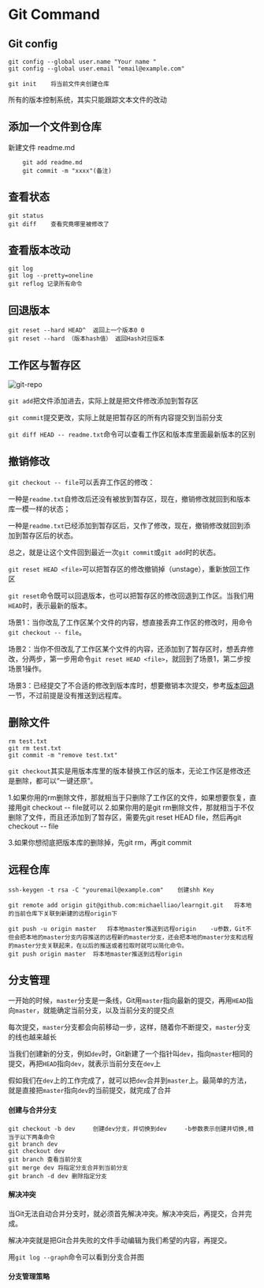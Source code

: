 # Git Command

## Git config

```
git config --global user.name "Your name "
git config --global user.email "email@example.com"
```



```
git init	将当前文件夹创建仓库
```

所有的版本控制系统，其实只能跟踪文本文件的改动



## 添加一个文件到仓库

新建文件 readme.md

```
	git add readme.md
	git commit -m "xxxx"(备注)
```



## 查看状态

```
git status
git diff	查看究竟哪里被修改了
```



## 查看版本改动

```
git log
git log --pretty=oneline
git reflog 记录所有命令
```



## 回退版本

```
git reset --hard HEAD^	返回上一个版本0 0
git reset --hard （版本hash值） 返回Hash对应版本
```



## 工作区与暂存区

![git-repo](https://www.liaoxuefeng.com/files/attachments/919020037470528/0)

`git add`把文件添加进去，实际上就是把文件修改添加到暂存区

`git commit`提交更改，实际上就是把暂存区的所有内容提交到当前分支

`git diff HEAD -- readme.txt`命令可以查看工作区和版本库里面最新版本的区别



## 撤销修改

`git checkout -- file`可以丢弃工作区的修改：

一种是`readme.txt`自修改后还没有被放到暂存区，现在，撤销修改就回到和版本库一模一样的状态；

一种是`readme.txt`已经添加到暂存区后，又作了修改，现在，撤销修改就回到添加到暂存区后的状态。

总之，就是让这个文件回到最近一次`git commit`或`git add`时的状态。



`git reset HEAD <file>`可以把暂存区的修改撤销掉（unstage），重新放回工作区

`git reset`命令既可以回退版本，也可以把暂存区的修改回退到工作区。当我们用`HEAD`时，表示最新的版本。



场景1：当你改乱了工作区某个文件的内容，想直接丢弃工作区的修改时，用命令`git checkout -- file`。

场景2：当你不但改乱了工作区某个文件的内容，还添加到了暂存区时，想丢弃修改，分两步，第一步用命令`git reset HEAD <file>`，就回到了场景1，第二步按场景1操作。

场景3：已经提交了不合适的修改到版本库时，想要撤销本次提交，参考[版本回退](https://www.liaoxuefeng.com/wiki/896043488029600/897013573512192)一节，不过前提是没有推送到远程库。





## 删除文件

```
rm test.txt
git rm test.txt
git commit -m "remove test.txt"
```

`git checkout`其实是用版本库里的版本替换工作区的版本，无论工作区是修改还是删除，都可以“一键还原”。



1.如果你用的rm删除文件，那就相当于只删除了工作区的文件，如果想要恢复，直接用git checkout -- file就可以 2.如果你用的是git rm删除文件，那就相当于不仅删除了文件，而且还添加到了暂存区，需要先git reset HEAD file，然后再git checkout -- file

 3.如果你想彻底把版本库的删除掉，先git rm，再git commit 





## 远程仓库

```
ssh-keygen -t rsa -C "youremail@example.com" 	创建shh Key

git remote add origin git@github.com:michaelliao/learngit.git	将本地的当前仓库下关联到新建的远程origin下

git push -u origin master	将本地master推送到远程origin	-u参数，Git不但会把本地的master分支内容推送的远程新的master分支，还会把本地的master分支和远程的master分支关联起来，在以后的推送或者拉取时就可以简化命令。
git push origin master	将本地master推送到远程origin
```



## 分支管理

一开始的时候，`master`分支是一条线，Git用`master`指向最新的提交，再用`HEAD`指向`master`，就能确定当前分支，以及当前分支的提交点

每次提交，`master`分支都会向前移动一步，这样，随着你不断提交，`master`分支的线也越来越长

当我们创建新的分支，例如`dev`时，Git新建了一个指针叫`dev`，指向`master`相同的提交，再把`HEAD`指向`dev`，就表示当前分支在`dev`上

假如我们在`dev`上的工作完成了，就可以把`dev`合并到`master`上。最简单的方法，就是直接把`master`指向`dev`的当前提交，就完成了合并

#### 创建与合并分支

```
git checkout -b dev		创建dev分支，并切换到dev		-b参数表示创建并切换,相当于以下两条命令
git branch dev
git checkout dev
git branch 查看当前分支
git merge dev 将指定分支合并到当前分支
git branch -d dev 删除指定分支
```

#### 解决冲突

当Git无法自动合并分支时，就必须首先解决冲突。解决冲突后，再提交，合并完成。

解决冲突就是把Git合并失败的文件手动编辑为我们希望的内容，再提交。

用`git log --graph`命令可以看到分支合并图

#### 分支管理策略	





